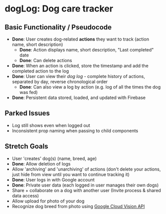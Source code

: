 # dogLog: Dog care tracker

## Basic Functionality / Pseudocode

- **Done**: User creates dog-related **actions** they want to track (action name, short description)
  - **Done**: Action displays name, short description, "Last completed" date
  - **Done**: Can delete actions
- **Done**: When an action is clicked, store the timestamp and add the completed action to the log
- **Done**: User can view their *dog log* - complete history of actions, separated by day, reverse chronological order
  - **Done**: Can also view a log by action (e.g. log of all the times the dog was fed)
- **Done**: Persistent data stored, loaded, and updated with Firebase

## Parked Issues

- Log still shows even when logged out
- Inconsistent prop naming when passing to child components

## Stretch Goals

- User 'creates' dog(s) (name, breed, age)
- **Done**: Allow deletion of logs
- Allow 'archiving' and 'unarchiving' of actions (don't delete your actions, just hide from view until you want to continue tracking it)
- **Done**: User logs in with Google account
- **Done**: Private user data (each logged in user manages their own dogs)
- Share + collaborate on a dog with another user (Invite process & shared data access)
- Allow upload for photo of your dog
- Recognize dog breed from photo using [Google Cloud Vision API](https://cloud.google.com/vision/)